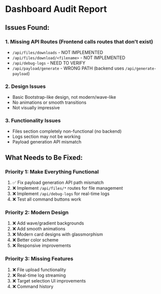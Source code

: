 # Dashboard Audit Report

## Issues Found:

### 1. **Missing API Routes** (Frontend calls routes that don't exist)
- `/api/files/downloads` - NOT IMPLEMENTED
- `/api/files/download/<filename>` - NOT IMPLEMENTED  
- `/api/debug-logs` - NEED TO VERIFY
- `/api/payload/generate` - WRONG PATH (backend uses `/api/generate-payload`)

### 2. **Design Issues**
- Basic Bootstrap-like design, not modern/wave-like
- No animations or smooth transitions
- Not visually impressive

### 3. **Functionality Issues**
- Files section completely non-functional (no backend)
- Logs section may not be working
- Payload generation API mismatch

## What Needs to Be Fixed:

### Priority 1: Make Everything Functional
1. ✅ Fix payload generation API path mismatch
2. ❌ Implement `/api/files/*` routes for file management
3. ❌ Implement `/api/debug-logs` for real-time logs
4. ❌ Test all command buttons work

### Priority 2: Modern Design
1. ❌ Add wave/gradient backgrounds
2. ❌ Add smooth animations
3. ❌ Modern card designs with glassmorphism
4. ❌ Better color scheme
5. ❌ Responsive improvements

### Priority 3: Missing Features
1. ❌ File upload functionality
2. ❌ Real-time log streaming
3. ❌ Target selection UI improvements
4. ❌ Command history
